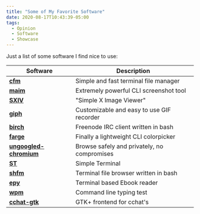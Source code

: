 ```yaml
---
title: "Some of My Favorite Software"
date: 2020-08-17T10:43:39-05:00
tags:
  - Opinion
  - Software
  - Showcase
---
```


Just a list of some software I find nice to use:

| Software                                                               | Description                                        |
|------------------------------------------------------------------------|----------------------------------------------------|
|**[cfm](https://github.com/WillEccles/cfm)**                            | Simple and fast terminal file manager              |
|**[maim](https://github.com/naelstrof/maim)**                           | Extremely powerful CLI screenshot tool             |
|**[SXIV](https://github.com/muennich/sxiv)**                            | "Simple X Image Viewer"                            |
|**[giph](https://github.com/phisch/giph)**                              | Customizable and easy to use GIF recorder          |
|**[birch](https://github.com/dylanaraps/birch)**                        | Freenode IRC client written in bash                |
|**[farge](https://github.com/sdushantha/farge)**                        | Finally a lightweight CLI colorpicker              |
|**[ungoogled-chromium](https://github.com/Eloston/ungoogled-chromium)** | Browse safely and privately, no compromises        |
|**[ST](https://st.suckless.org/)**                                      | Simple Terminal                                    |
|**[shfm](https://github.com/dylanaraps/shfm)**                          | Terminal file browser written in bash              |
|**[epy](https://github.com/wustho/epy)**                                | Terminal based Ebook reader                        |
|**[wpm](https://pypi.org/project/wpm/)**                                | Command line typing test                           |
|**[cchat-gtk](https://github.com/diamondburned/cchat-gtk)**             | GTK+ frontend for cchat's                          |
